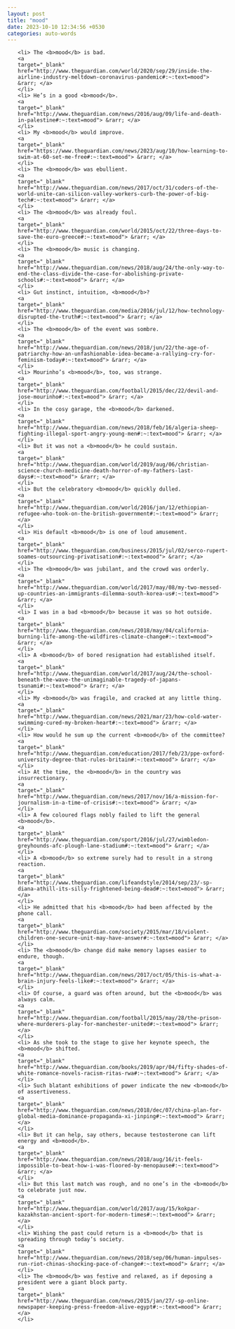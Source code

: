 ```yaml
---
layout: post
title: "mood"
date: 2023-10-10 12:34:56 +0530
categories: auto-words
---
```

<ol>

    <li> The <b>mood</b> is bad.
    <a 
    target="_blank" 
    href="http://www.theguardian.com/world/2020/sep/29/inside-the-airline-industry-meltdown-coronavirus-pandemic#:~:text=mood"> &rarr; </a>
    </li>
    <li> He’s in a good <b>mood</b>.
    <a 
    target="_blank" 
    href="http://www.theguardian.com/news/2016/aug/09/life-and-death-in-palestine#:~:text=mood"> &rarr; </a>
    </li>
    <li> My <b>mood</b> would improve.
    <a 
    target="_blank" 
    href="https://www.theguardian.com/news/2023/aug/10/how-learning-to-swim-at-60-set-me-free#:~:text=mood"> &rarr; </a>
    </li>
    <li> The <b>mood</b> was ebullient.
    <a 
    target="_blank" 
    href="http://www.theguardian.com/news/2017/oct/31/coders-of-the-world-unite-can-silicon-valley-workers-curb-the-power-of-big-tech#:~:text=mood"> &rarr; </a>
    </li>
    <li> The <b>mood</b> was already foul.
    <a 
    target="_blank" 
    href="http://www.theguardian.com/world/2015/oct/22/three-days-to-save-the-euro-greece#:~:text=mood"> &rarr; </a>
    </li>
    <li> The <b>mood</b> music is changing.
    <a 
    target="_blank" 
    href="http://www.theguardian.com/news/2018/aug/24/the-only-way-to-end-the-class-divide-the-case-for-abolishing-private-schools#:~:text=mood"> &rarr; </a>
    </li>
    <li> Gut instinct, intuition, <b>mood</b>?
    <a 
    target="_blank" 
    href="http://www.theguardian.com/media/2016/jul/12/how-technology-disrupted-the-truth#:~:text=mood"> &rarr; </a>
    </li>
    <li> The <b>mood</b> of the event was sombre.
    <a 
    target="_blank" 
    href="http://www.theguardian.com/news/2018/jun/22/the-age-of-patriarchy-how-an-unfashionable-idea-became-a-rallying-cry-for-feminism-today#:~:text=mood"> &rarr; </a>
    </li>
    <li> Mourinho’s <b>mood</b>, too, was strange.
    <a 
    target="_blank" 
    href="http://www.theguardian.com/football/2015/dec/22/devil-and-jose-mourinho#:~:text=mood"> &rarr; </a>
    </li>
    <li> In the cosy garage, the <b>mood</b> darkened.
    <a 
    target="_blank" 
    href="http://www.theguardian.com/news/2018/feb/16/algeria-sheep-fighting-illegal-sport-angry-young-men#:~:text=mood"> &rarr; </a>
    </li>
    <li> But it was not a <b>mood</b> he could sustain.
    <a 
    target="_blank" 
    href="http://www.theguardian.com/world/2019/aug/06/christian-science-church-medicine-death-horror-of-my-fathers-last-days#:~:text=mood"> &rarr; </a>
    </li>
    <li> But the celebratory <b>mood</b> quickly dulled.
    <a 
    target="_blank" 
    href="http://www.theguardian.com/world/2016/jan/12/ethiopian-refugee-who-took-on-the-british-government#:~:text=mood"> &rarr; </a>
    </li>
    <li> His default <b>mood</b> is one of loud amusement.
    <a 
    target="_blank" 
    href="http://www.theguardian.com/business/2015/jul/02/serco-rupert-soames-outsourcing-privatisation#:~:text=mood"> &rarr; </a>
    </li>
    <li> The <b>mood</b> was jubilant, and the crowd was orderly.
    <a 
    target="_blank" 
    href="http://www.theguardian.com/world/2017/may/08/my-two-messed-up-countries-an-immigrants-dilemma-south-korea-us#:~:text=mood"> &rarr; </a>
    </li>
    <li> I was in a bad <b>mood</b> because it was so hot outside.
    <a 
    target="_blank" 
    href="http://www.theguardian.com/news/2018/may/04/california-burning-life-among-the-wildfires-climate-change#:~:text=mood"> &rarr; </a>
    </li>
    <li> A <b>mood</b> of bored resignation had established itself.
    <a 
    target="_blank" 
    href="http://www.theguardian.com/world/2017/aug/24/the-school-beneath-the-wave-the-unimaginable-tragedy-of-japans-tsunami#:~:text=mood"> &rarr; </a>
    </li>
    <li> My <b>mood</b> was fragile, and cracked at any little thing.
    <a 
    target="_blank" 
    href="http://www.theguardian.com/news/2021/mar/23/how-cold-water-swimming-cured-my-broken-heart#:~:text=mood"> &rarr; </a>
    </li>
    <li> How would he sum up the current <b>mood</b> of the committee?
    <a 
    target="_blank" 
    href="http://www.theguardian.com/education/2017/feb/23/ppe-oxford-university-degree-that-rules-britain#:~:text=mood"> &rarr; </a>
    </li>
    <li> At the time, the <b>mood</b> in the country was insurrectionary.
    <a 
    target="_blank" 
    href="http://www.theguardian.com/news/2017/nov/16/a-mission-for-journalism-in-a-time-of-crisis#:~:text=mood"> &rarr; </a>
    </li>
    <li> A few coloured flags nobly failed to lift the general <b>mood</b>.
    <a 
    target="_blank" 
    href="http://www.theguardian.com/sport/2016/jul/27/wimbledon-greyhounds-afc-plough-lane-stadium#:~:text=mood"> &rarr; </a>
    </li>
    <li> A <b>mood</b> so extreme surely had to result in a strong reaction.
    <a 
    target="_blank" 
    href="http://www.theguardian.com/lifeandstyle/2014/sep/23/-sp-diana-athill-its-silly-frightened-being-dead#:~:text=mood"> &rarr; </a>
    </li>
    <li> He admitted that his <b>mood</b> had been affected by the phone call.
    <a 
    target="_blank" 
    href="http://www.theguardian.com/society/2015/mar/18/violent-children-one-secure-unit-may-have-answer#:~:text=mood"> &rarr; </a>
    </li>
    <li> The <b>mood</b> change did make memory lapses easier to endure, though.
    <a 
    target="_blank" 
    href="http://www.theguardian.com/news/2017/oct/05/this-is-what-a-brain-injury-feels-like#:~:text=mood"> &rarr; </a>
    </li>
    <li> Of course, a guard was often around, but the <b>mood</b> was always calm.
    <a 
    target="_blank" 
    href="http://www.theguardian.com/football/2015/may/28/the-prison-where-murderers-play-for-manchester-united#:~:text=mood"> &rarr; </a>
    </li>
    <li> As she took to the stage to give her keynote speech, the <b>mood</b> shifted.
    <a 
    target="_blank" 
    href="http://www.theguardian.com/books/2019/apr/04/fifty-shades-of-white-romance-novels-racism-ritas-rwa#:~:text=mood"> &rarr; </a>
    </li>
    <li> Such blatant exhibitions of power indicate the new <b>mood</b> of assertiveness.
    <a 
    target="_blank" 
    href="http://www.theguardian.com/news/2018/dec/07/china-plan-for-global-media-dominance-propaganda-xi-jinping#:~:text=mood"> &rarr; </a>
    </li>
    <li> But it can help, say others, because testosterone can lift energy and <b>mood</b>.
    <a 
    target="_blank" 
    href="http://www.theguardian.com/news/2018/aug/16/it-feels-impossible-to-beat-how-i-was-floored-by-menopause#:~:text=mood"> &rarr; </a>
    </li>
    <li> But this last match was rough, and no one’s in the <b>mood</b> to celebrate just now.
    <a 
    target="_blank" 
    href="http://www.theguardian.com/world/2017/aug/15/kokpar-kazakhstan-ancient-sport-for-modern-times#:~:text=mood"> &rarr; </a>
    </li>
    <li> Wishing the past could return is a <b>mood</b> that is spreading through today’s society.
    <a 
    target="_blank" 
    href="http://www.theguardian.com/news/2018/sep/06/human-impulses-run-riot-chinas-shocking-pace-of-change#:~:text=mood"> &rarr; </a>
    </li>
    <li> The <b>mood</b> was festive and relaxed, as if deposing a president were a giant block party.
    <a 
    target="_blank" 
    href="http://www.theguardian.com/news/2015/jan/27/-sp-online-newspaper-keeping-press-freedom-alive-egypt#:~:text=mood"> &rarr; </a>
    </li>